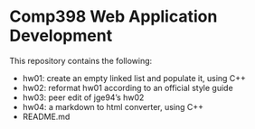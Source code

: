 Comp398 Web Application Development
=======
This repository contains the following:
* hw01: create an empty linked list and populate it, using C++
* hw02: reformat hw01 according to an official style guide
* hw03: peer edit of jge94’s hw02
* hw04: a markdown to html converter, using C++
* README.md